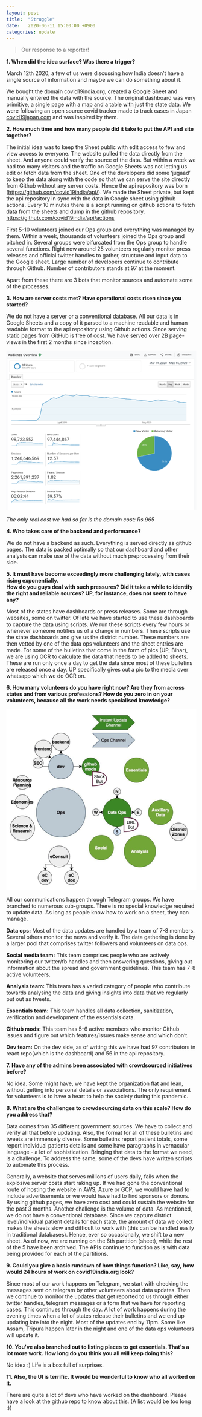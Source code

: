 ```yaml
---
layout: post
title:  "Struggle"
date:   2020-06-11 15:00:00 +0900
categories: update
---
```


> Our response to a reporter!

**1. When did the idea surface? Was there a trigger?**

March 12th 2020, a few of us were discussing how India doesn’t have a single source of information and maybe we can do something about it.

We bought the domain covid19india.org, created a Google Sheet and manually entered the data with the source. The original dashboard was very primitive, a single page with a map and a table with just the state data. We were following an open source covid tracker made to track cases in Japan [covid19japan.com](https://covid19japan.com/)  and was inspired by them. 

**2. How much time and how many people did it take to put the API and site together?**

The initial idea was to keep the Sheet public with edit access to few and view access to everyone. The website pulled the data directly from the sheet. And anyone could verify the source of the data.
But within a week we had too many visitors and the traffic on Google Sheets was not letting us edit or fetch data from the sheet. One of the developers did some ‘jugaad’ to keep the data along with the code so that we can serve the site directly from Github without any server costs. Hence the api repository was born (https://github.com/covid19india/api/). We made the Sheet private, but kept the api repository in sync with the data in Google sheet using github actions. Every 10 minutes there is a script running on github actions to fetch data from the sheets and dump in the github repository.
https://github.com/covid19india/api/actions 

First 5-10 volunteers joined our Ops group and everything was managed by them. Within a week, thousands of volunteers joined the Ops group and pitched in. Several groups were bifurcated from the Ops group to handle several functions. Right now around 25 volunteers regularly monitor press releases and official twitter handles to gather, structure and input data to the Google sheet.
Large number of developers continue to contribute through Github. Number of contributors stands at 97 at the moment.

Apart from these there are 3 bots that monitor sources and automate some of the processes.

**3. How are server costs met? Have operational costs risen since you started?**

We do not have a server or a conventional database. All our data is in Google Sheets and a copy of it parsed to a machine readable and human readable format to the api repository using Github actions. Since serving static pages from GitHub is free of cost. We have served over 2B page-views in the first 2 months since inception.

![Org](/assets/images/analytics.png)  

*The only real cost we had so far is the domain cost: Rs.965*


**4. Who takes care of the backend and performance?**

We do not have a backend as such. Everything is served directly as github pages. The data is packed optimally so that our dashboard and other analysts can make use of the data without much preprocessing from their side.


**5. It must have become exceedingly more challenging lately, with cases rising exponentially.**  
**How do you guys deal with such pressures? Did it take a while to identify the right and reliable sources? UP, for instance, does not seem to have any?**

Most of the states have dashboards or press releases. Some are through websites, some on twitter. Of late we have started to use these dashboards to capture the data using scripts. We run these scripts every few hours or whenever someone notifies us of a change in numbers. These scripts use the state dashboards and give us the district number. These numbers are then vetted by one of the data ops volunteers and the sheet entries are made. 
For some of the bulletins that come in the form of pics (UP, Bihar), we are using OCR to calculate the data that needs to be added to sheets. These are run only once a day to get the data since most of these bulletins are released once a day. UP specifically gives out a pic to the media over whatsapp which we do OCR on.


**6. How many volunteers do you have right now? Are they from across states and from various professions? How do you zero in on your volunteers, because all the work needs specialised knowledge?**

![Org](/assets/images/org_chart.jpg)  

All our communications happen through Telegram groups. We have branched to numerous sub-groups. There is no special knowledge required to update data. As long as people know how to work on a sheet, they can manage. 

**Data ops:** Most of the data updates are handled by a team of 7-8 members. Several others monitor the news and verify it. The data gathering is done by a larger pool that comprises twitter followers and volunteers on data ops. 

**Social media team:** This team comprises people who are actively monitoring our twitter/fb handles and then answering questions, giving out information about the spread and government guidelines. This team has 7-8 active volunteers.

**Analysis team:** This team has a varied category of people who contribute towards analysing the data and giving insights into data that we regularly put out as tweets. 

**Essentials team:** This team handles all data collection, sanitization, verification and development of the essentials data.

**Github mods:** This team has 5-6 active members who monitor Github issues and figure out which features/issues make sense and which don’t.

**Dev team:** On the dev side, as of writing this we have had 97 contributors in react repo(which is the dashboard) and 56 in the api repository.


**7. Have any of the admins been associated with crowdsourced initiatives before?**

No idea. Some might have, we have kept the organization flat and lean, without getting into personal details or associations. The only requirement for volunteers is to have a heart to help the society during this pandemic.

**8. What are the challenges to crowdsourcing data on this scale? How do you address that?**

Data comes from 35 different government sources. We have to collect and verify all that before updating. Also, the format for all of these bulletins and tweets are immensely diverse. Some bulletins report patient totals, some report individual patients details and some have paragraphs in vernacular language - a lot of sophistication. Bringing that data to the format we need, is a challenge. To address the same, some of the devs have written scripts to automate this process.

Generally, a website that serves millions of users daily, fails when the explosive server costs start raking up. If we had gone the conventional route of hosting the website in AWS, Azure or GCP, we would have had to include advertisements or we would have had to find sponsors or donors. By using github pages, we have zero cost and could sustain the website for the past 3 months. 
Another challenge is the volume of data. As mentioned, we do not have a conventional database. Since we capture district level/individual patient details for each state, the amount of data we collect makes the sheets slow and difficult to work with (this can be handled easily in traditional databases). Hence, ever so occasionally, we shift to a new sheet. As of now, we are running on the 6th partition (sheet), while the rest of the 5 have been archived. The APIs continue to function as is with data being provided for each of the partitions. 


**9. Could you give a basic rundown of how things function? Like, say, how would 24 hours of work on covid19india.org look?**

Since most of our work happens on Telegram, we start with checking the messages sent on telegram by other volunteers about data updates. Then we continue to monitor the updates that get reported to us through either twitter handles, telegram messages or a form that we have for reporting cases. This continues through the day. A lot of work happens during the evening times when a lot of states release their bulletins and we end up updating late into the night. Most of the updates end by 11pm. Some like Assam, Tripura happen later in the night and one of the data ops volunteers will update it. 

**10. You've also branched out to listing places to get essentials. That's a lot more work. How long do you think you all will keep doing this?**

No idea :) Life is a box full of surprises.

**11. Also, the UI is terrific. It would be wonderful to know who all worked on it.**  


There are quite a lot of devs who have worked on the dashboard. Please have a look at the github repo to know about this. (A list would be too long :))

